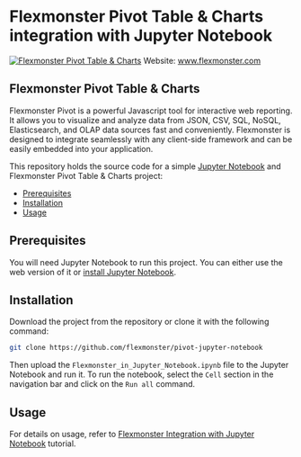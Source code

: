 # Flexmonster Pivot Table &amp; Charts integration with Jupyter Notebook
[![Flexmonster Pivot Table & Charts](https://www.flexmonster.com/fm_uploads/2020/06/GitHub_fm.png)](https://flexmonster.com)
Website: www.flexmonster.com

## Flexmonster Pivot Table & Charts
Flexmonster Pivot is a powerful Javascript tool for interactive web reporting. It allows you to visualize and analyze data from JSON, CSV, SQL, NoSQL, Elasticsearch, and OLAP data sources fast and conveniently. Flexmonster is designed to integrate seamlessly with any client-side framework and can be easily embedded into your application.

This repository holds the source code for a simple [Jupyter Notebook](https://jupyter.org/) and Flexmonster Pivot Table & Charts project:
* [Prerequisites](#prerequisites)
* [Installation](#installation)
* [Usage](#usage)

## <a href="prerequisites"></a>Prerequisites

You will need Jupyter Notebook to run this project. You can either use the web version of it or [install Jupyter Notebook](https://jupyter.org/install.html).

## <a href="installation"></a>Installation
Download the project from the repository or clone it with the following command:

```bash
git clone https://github.com/flexmonster/pivot-jupyter-notebook
```

Then upload the `Flexmonster_in_Jupyter_Notebook.ipynb` file to the Jupyter Notebook and run it. To run the notebook, select the `Cell` section in the navigation bar and click on the `Run all` command.

## <a href="usage"></a>Usage

For details on usage, refer to [Flexmonster Integration with Jupyter Notebook](https://www.flexmonster.com/doc/integration-with-jupyter-notebook/) tutorial.

